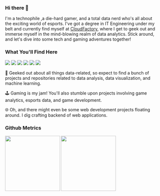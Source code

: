 ### Hi there 👋

I'm a technophile ,a die-hard gamer, and a total data nerd who's all about the exciting world of esports. I've got a degree in IT Engineering under my belt and currently find myself at <a target='blank' href = 'https://www.cloudfactory.com/'>CloudFactory</a>, where I get to geek out and immerse myself in the mind-blowing realm of data analytics. Stick around, and let's dive into some tech and gaming adventures together!

### What You'll Find Here

<img src = 'https://img.shields.io/badge/dbt-FF694B?style=for-the-badge&logo=dbt&logoColor=white'> <img src = 'https://img.shields.io/badge/Supabase-181818?style=for-the-badge&logo=supabase&logoColor=white'> <img src = 'https://img.shields.io/badge/Python-FFD43B?style=for-the-badge&logo=python&logoColor=blue'> <img src = 'https://img.shields.io/badge/Django-092E20?style=for-the-badge&logo=django&logoColor=green'> <img src = 'https://img.shields.io/badge/Github%20Actions-282a2e?style=for-the-badge&logo=githubactions&logoColor=367cfe'> <img src = 'https://img.shields.io/badge/Valorant-fa4454?style=for-the-badge&logo=valorant&logoColor=white'>

🧠 Geeked out about all things data-related, so expect to find a bunch of projects and repositories related to data analysis, data visualization, and machine learning.

🕹️ Gaming is my jam! You'll also stumble upon projects involving game analytics, esports data, and game development.

🌐 Oh, and there might even be some web development projects floating around. I dig crafting backend of web applications.


### Github Metrics
<img align = 'left' height="180em" src="https://github-readme-stats.vercel.app/api?username=deepsonshrestha&show_icons=true&hide_border=true&count_private=true&include_all_commits=true&theme=calm&custom_title=Github%20Stats" />
<img align = 'center' height="180em" src = 'https://github-readme-stats.vercel.app/api/top-langs/?username=deepsonshrestha&layout=compact&theme=calm&hide_border=true&card_width=400px&custom_title=Programming%20Languages&size_weight=0.5&count_weight=0.5'>
